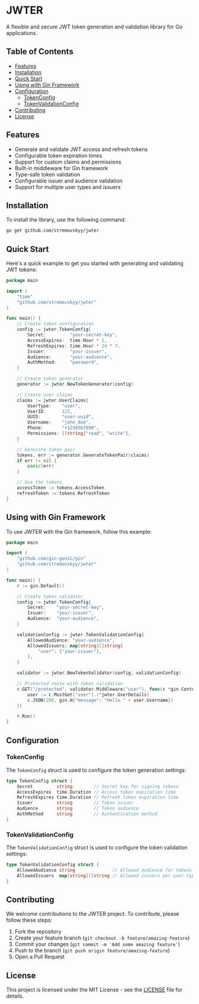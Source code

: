 # JWTER

A flexible and secure JWT token generation and validation library for Go applications.

## Table of Contents

- [Features](#features)
- [Installation](#installation)
- [Quick Start](#quick-start)
- [Using with Gin Framework](#using-with-gin-framework)
- [Configuration](#configuration)
  - [TokenConfig](#tokenconfig)
  - [TokenValidationConfig](#tokenvalidationconfig)
- [Contributing](#contributing)
- [License](#license)

## Features

- Generate and validate JWT access and refresh tokens
- Configurable token expiration times
- Support for custom claims and permissions
- Built-in middleware for Gin framework
- Type-safe token validation
- Configurable issuer and audience validation
- Support for multiple user types and issuers

## Installation

To install the library, use the following command:

```bash
go get github.com/stremovskyy/jwter
```

## Quick Start

Here's a quick example to get you started with generating and validating JWT tokens:

```go
package main

import (
    "time"
    "github.com/stremovskyy/jwter"
)

func main() {
    // Create token configuration
    config := jwter.TokenConfig{
        Secret:         "your-secret-key",
        AccessExpires:  time.Hour * 1,
        RefreshExpires: time.Hour * 24 * 7,
        Issuer:         "your-issuer",
        Audience:       "your-audience",
        AuthMethod:     "password",
    }

    // Create token generator
    generator := jwter.NewTokenGenerator(config)

    // Create user claims
    claims := jwter.UserClaims{
        UserType:    "user",
        UserID:      123,
        UUID:        "user-uuid",
        Username:    "john_doe",
        Phone:       "+1234567890",
        Permissions: []string{"read", "write"},
    }

    // Generate token pair
    tokens, err := generator.GenerateTokenPair(claims)
    if err != nil {
        panic(err)
    }

    // Use the tokens
    accessToken := tokens.AccessToken
    refreshToken := tokens.RefreshToken
}
```

## Using with Gin Framework

To use JWTER with the Gin framework, follow this example:

```go
package main

import (
    "github.com/gin-gonic/gin"
    "github.com/stremovskyy/jwter"
)

func main() {
    r := gin.Default()

    // Create token validator
    config := jwter.TokenConfig{
        Secret:    "your-secret-key",
        Issuer:    "your-issuer",
        Audience:  "your-audience",
    }

    validationConfig := jwter.TokenValidationConfig{
        AllowedAudience: "your-audience",
        AllowedIssuers: map[string][]string{
            "user": {"your-issuer"},
        },
    }

    validator := jwter.NewTokenValidator(config, validationConfig)

    // Protected route with token validation
    r.GET("/protected", validator.Middleware("user"), func(c *gin.Context) {
        user := c.MustGet("user").(*jwter.UserDetails)
        c.JSON(200, gin.H{"message": "Hello " + user.Username})
    })

    r.Run()
}
```

## Configuration

### TokenConfig

The `TokenConfig` struct is used to configure the token generation settings:

```go
type TokenConfig struct {
    Secret         string        // Secret key for signing tokens
    AccessExpires  time.Duration // Access token expiration time
    RefreshExpires time.Duration // Refresh token expiration time
    Issuer         string        // Token issuer
    Audience       string        // Token audience
    AuthMethod     string        // Authentication method
}
```

### TokenValidationConfig

The `TokenValidationConfig` struct is used to configure the token validation settings:

```go
type TokenValidationConfig struct {
    AllowedAudience string              // Allowed audience for tokens
    AllowedIssuers  map[string][]string // Allowed issuers per user type
}
```

## Contributing

We welcome contributions to the JWTER project. To contribute, please follow these steps:

1. Fork the repository
2. Create your feature branch (`git checkout -b feature/amazing-feature`)
3. Commit your changes (`git commit -m 'Add some amazing feature'`)
4. Push to the branch (`git push origin feature/amazing-feature`)
5. Open a Pull Request

## License

This project is licensed under the MIT License - see the [LICENSE](LICENSE) file for details.
